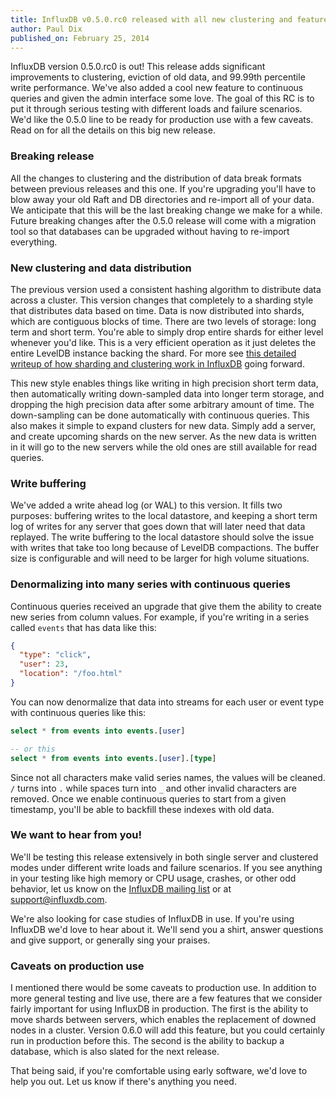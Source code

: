 ```yaml
---
title: InfluxDB v0.5.0.rc0 released with all new clustering and features.
author: Paul Dix
published_on: February 25, 2014
---
```


InfluxDB version 0.5.0.rc0 is out! This release adds significant improvements to clustering, eviction of old data, and 99.99th percentile write performance. We've also added a cool new feature to continuous queries and given the admin interface some love. The goal of this RC is to put it through serious testing with different loads and failure scenarios. We'd like the 0.5.0 line to be ready for production use with a few caveats. Read on for all the details on this big new release.

### Breaking release

All the changes to clustering and the distribution of data break formats between previous releases and this one. If you're upgrading you'll have to blow away your old Raft and DB directories and re-import all of your data. We anticipate that this will be the last breaking change we make for a while. Future breaking changes after the 0.5.0 release will come with a migration tool so that databases can be upgraded without having to re-import everything.

### New clustering and data distribution

The previous version used a consistent hashing algorithm to distribute data across a cluster. This version changes that completely to a sharding style that distributes data based on time. Data is now distributed into shards, which are contiguous blocks of time. There are two levels of storage: long term and short term. You're able to simply drop entire shards for either level whenever you'd like. This is a very efficient operation as it just deletes the entire LevelDB instance backing the shard. For more see [this detailed writeup of how sharding and clustering work in InfluxDB](https://groups.google.com/forum/#!msg/influxdb/3jQQMXmXd6Q/cGcmFjM-f8YJ) going forward.

This new style enables things like writing in high precision short term data, then automatically writing down-sampled data into longer term storage, and dropping the high precision data after some arbitrary amount of time. The down-sampling can be done automatically with continuous queries. This also makes it simple to expand clusters for new data. Simply add a server, and create upcoming shards on the new server. As the new data is written in it will go to the new servers while the old ones are still available for read queries.

### Write buffering

We've added a write ahead log (or WAL) to this version. It fills two purposes: buffering writes to the local datastore, and keeping a short term log of writes for any server that goes down that will later need that data replayed. The write buffering to the local datastore should solve the issue with writes that take too long because of LevelDB compactions. The buffer size is configurable and will need to be larger for high volume situations.

### Denormalizing into many series with continuous queries

Continuous queries received an upgrade that give them the ability to create new series from column values. For example, if you're writing in a series called `events` that has data like this:

```json
{
  "type": "click",
  "user": 23,
  "location": "/foo.html"
}
```

You can now denormalize that data into streams for each user or event type with continuous queries like this:

```sql
select * from events into events.[user]

-- or this
select * from events into events.[user].[type]
```

Since not all characters make valid series names, the values will be cleaned. `/` turns into `.` while spaces turn into `_` and other invalid characters are removed. Once we enable continuous queries to start from a given timestamp, you'll be able to backfill these indexes with old data.

### We want to hear from you!

We'll be testing this release extensively in both single server and clustered modes under different write loads and failure scenarios. If you see anything in your testing like high memory or CPU usage, crashes, or other odd behavior, let us know on the [InfluxDB mailing list](https://groups.google.com/forum/#!forum/influxdb) or at [support@influxdb.com](mailto:support@influxdb.com).

We're also looking for case studies of InfluxDB in use. If you're using InfluxDB we'd love to hear about it. We'll send you a shirt, answer questions and give support, or generally sing your praises.

### Caveats on production use

I mentioned there would be some caveats to production use. In addition to more general testing and live use, there are a few features that we consider fairly important for using InfluxDB in production. The first is the ability to move shards between servers, which enables the replacement of downed nodes in a cluster. Version 0.6.0 will add this feature, but you could certainly run in production before this. The second is the ability to backup a database, which is also slated for the next release.

That being said, if you're comfortable using early software, we'd love to help you out. Let us know if there's anything you need.